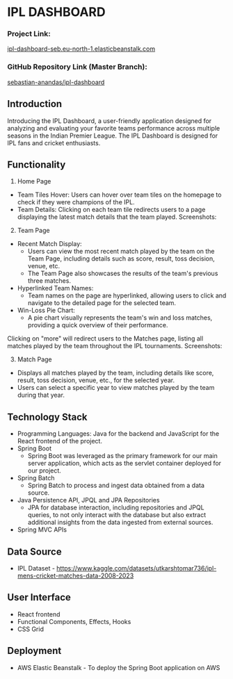 # IPL DASHBOARD
### Project Link:
[ipl-dashboard-seb.eu-north-1.elasticbeanstalk.com](http://ipl-dashboard-seb.eu-north-1.elasticbeanstalk.com/)
### GitHub Repository Link (Master Branch):
[sebastian-anandas/ipl-dashboard](https://github.com/sebastian-anandas/ipl-dashboard/tree/master) 

## Introduction
Introducing the IPL Dashboard, a user-friendly application designed for analyzing and evaluating your favorite teams performance across multiple seasons in the Indian Premier League.
The IPL Dashboard is designed for IPL fans and cricket enthusiasts.
## Functionality
1. Home Page
* Team Tiles Hover: Users can hover over team tiles on the homepage to check if they were champions of the IPL.
* Team Details: Clicking on each team tile redirects users to a page displaying the latest match details that the team played.
Screenshots:
2. Team Page
* Recent Match Display:
  - Users can view the most recent match played by the team on the Team Page, including details such as score, result, toss decision, venue, etc.
  - The Team Page also showcases the results of the team's previous three matches.
* Hyperlinked Team Names:
  - Team names on the page are hyperlinked, allowing users to click and navigate to the detailed page for the selected team.
* Win-Loss Pie Chart:
  - A pie chart visually represents the team's win and loss matches, providing a quick overview of their performance.

Clicking on "more" will redirect users to the Matches page, listing all matches played by the team throughout the IPL tournaments.
Screenshots:

3. Match Page
  - Displays all matches played by the team, including details like score, result, toss decision, venue, etc., for the selected year.
  - Users can select a specific year to view matches played by the team during that year.

## Technology Stack
* Programming Languages: Java for the backend and JavaScript for the React frontend of the project.
* Spring Boot
  - Spring Boot was leveraged as the primary framework for our main server application, which acts as the servlet container deployed for our project.
* Spring Batch
  - Spring Batch to process and ingest data obtained from a data source.
* Java Persistence API, JPQL and JPA Repositories
  - JPA for database interaction, including repositories and JPQL queries, to not only interact with the database but also extract additional insights from the data ingested from external sources.
* Spring MVC APIs

## Data Source
* IPL Dataset - https://www.kaggle.com/datasets/utkarshtomar736/ipl-mens-cricket-matches-data-2008-2023

## User Interface
* React frontend
* Functional Components, Effects, Hooks
* CSS Grid

## Deployment
* AWS Elastic Beanstalk - To deploy the Spring Boot application on AWS




